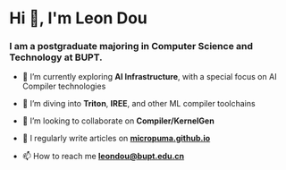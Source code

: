 <h1 align="left">Hi 👋, I'm Leon Dou</h1>
<h3 align="left">I am a postgraduate majoring in Computer Science and Technology at BUPT.</h3>

- 🔭 I’m currently exploring ​**​AI Infrastructure**​​, with a special focus on ​​AI Compiler technologies

- 🌱 I’m diving into ​**​Triton**, **IREE**, and other ML compiler toolchains​​

- 👯 I’m looking to collaborate on **Compiler/KernelGen**

- 📝 I regularly write articles on [**micropuma.github.io**](https://github.com/micropuma/micropuma.github.io)

- 📫 How to reach me **leondou@bupt.edu.cn**

<!-- <h3 align="left">Languages and Tools:</h3>
<p align="left"> <a href="https://www.cprogramming.com/" target="_blank" rel="noreferrer"> <img src="https://raw.githubusercontent.com/devicons/devicon/master/icons/c/c-original.svg" alt="c" width="40" height="40"/> </a> <a href="https://www.w3schools.com/cpp/" target="_blank" rel="noreferrer"> <img src="https://raw.githubusercontent.com/devicons/devicon/master/icons/cplusplus/cplusplus-original.svg" alt="cplusplus" width="40" height="40"/> </a> <a href="https://www.docker.com/" target="_blank" rel="noreferrer"> <img src="https://raw.githubusercontent.com/devicons/devicon/master/icons/docker/docker-original-wordmark.svg" alt="docker" width="40" height="40"/> </a> <a href="https://www.python.org" target="_blank" rel="noreferrer"> <img src="https://raw.githubusercontent.com/devicons/devicon/master/icons/python/python-original.svg" alt="python" width="40" height="40"/> </a> <a href="https://pytorch.org/" target="_blank" rel="noreferrer"> <img src="https://www.vectorlogo.zone/logos/pytorch/pytorch-icon.svg" alt="pytorch" width="40" height="40"/> </a> </p>

[![LeonDou's GitHub stats-Dark](https://github-readme-stats.vercel.app/api?username=micropuma&show_icons=true&theme=dark#gh-dark-mode-only)](https://github.com/micropuma/github-readme-stats#gh-dark-mode-only)
[![LeonDou's GitHub stats-Light](https://github-readme-stats.vercel.app/api?username=micropuma&show_icons=true&theme=default#gh-light-mode-only)](https://github.com/micropuma/github-readme-stats#gh-light-mode-only) -->
